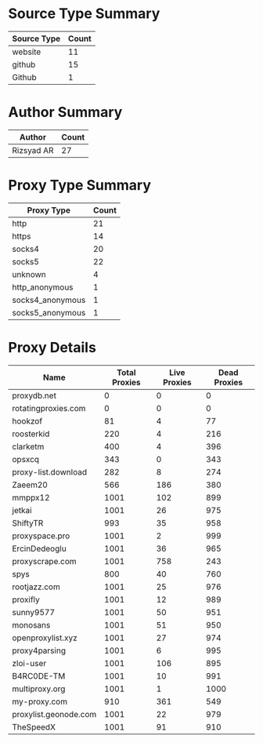 # Source Type Summary

| Source Type | Count |
|-------------|-------|
| website | 11 |
| github | 15 |
| Github | 1 |


# Author Summary

| Author | Count |
|--------|-------|
| Rizsyad AR | 27 |


# Proxy Type Summary

| Proxy Type | Count |
|------------|-------|
| http | 21 |
| https | 14 |
| socks4 | 20 |
| socks5 | 22 |
| unknown | 4 |
| http_anonymous | 1 |
| socks4_anonymous | 1 |
| socks5_anonymous | 1 |


# Proxy Details

| Name | Total Proxies | Live Proxies | Dead Proxies |
|------|---------------|--------------|---------------|
| proxydb.net | 0 | 0 | 0 |
| rotatingproxies.com | 0 | 0 | 0 |
| hookzof | 81 | 4 | 77 |
| roosterkid | 220 | 4 | 216 |
| clarketm | 400 | 4 | 396 |
| opsxcq | 343 | 0 | 343 |
| proxy-list.download | 282 | 8 | 274 |
| Zaeem20 | 566 | 186 | 380 |
| mmppx12 | 1001 | 102 | 899 |
| jetkai | 1001 | 26 | 975 |
| ShiftyTR | 993 | 35 | 958 |
| proxyspace.pro | 1001 | 2 | 999 |
| ErcinDedeoglu | 1001 | 36 | 965 |
| proxyscrape.com | 1001 | 758 | 243 |
| spys | 800 | 40 | 760 |
| rootjazz.com | 1001 | 25 | 976 |
| proxifly | 1001 | 12 | 989 |
| sunny9577 | 1001 | 50 | 951 |
| monosans | 1001 | 51 | 950 |
| openproxylist.xyz | 1001 | 27 | 974 |
| proxy4parsing | 1001 | 6 | 995 |
| zloi-user | 1001 | 106 | 895 |
| B4RC0DE-TM | 1001 | 10 | 991 |
| multiproxy.org | 1001 | 1 | 1000 |
| my-proxy.com | 910 | 361 | 549 |
| proxylist.geonode.com | 1001 | 22 | 979 |
| TheSpeedX | 1001 | 91 | 910 |
